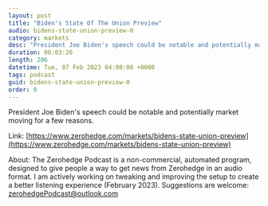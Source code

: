 ```yaml
---
layout: post
title: "Biden's State Of The Union Preview"
audio: bidens-state-union-preview-0
category: markets
desc: "President Joe Biden's speech could be notable and potentially market moving for a few reasons."
duration: 00:03:26
length: 206
datetime: Tue, 07 Feb 2023 04:00:00 +0000
tags: podcast
guid: bidens-state-union-preview-0
order: 0
---
```

President Joe Biden's speech could be notable and potentially market moving for a few reasons.

Link: [https://www.zerohedge.com/markets/bidens-state-union-preview](https://www.zerohedge.com/markets/bidens-state-union-preview)

About: The Zerohedge Podcast is a non-commercial, automated program, designed to give people a way to get news from Zerohedge in an audio format.  I am actively working on tweaking and improving the setup to create a better listening experience (February 2023).  Suggestions are welcome: [zerohedgePodcast@outlook.com](mailto:zerohedgePodcast@outlook.com)